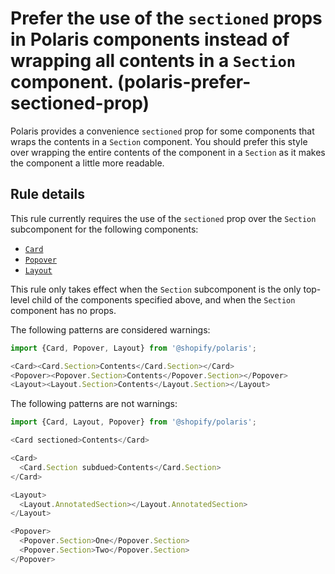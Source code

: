 # Prefer the use of the `sectioned` props in Polaris components instead of wrapping all contents in a `Section` component. (polaris-prefer-sectioned-prop)

Polaris provides a convenience `sectioned` prop for some components that wraps the contents in a `Section` component. You should prefer this style over wrapping the entire contents of the component in a `Section` as it makes the component a little more readable.

## Rule details

This rule currently requires the use of the `sectioned` prop over the `Section` subcomponent for the following components:

* [`Card`](https://polaris.shopify.com/components/structure/card)
* [`Popover`](https://polaris.shopify.com/components/overlays/popover)
* [`Layout`](https://polaris.shopify.com/components/structure/layout)

This rule only takes effect when the `Section` subcomponent is the only top-level child of the components specified above, and when the `Section` component has no props.

The following patterns are considered warnings:

```js
import {Card, Popover, Layout} from '@shopify/polaris';

<Card><Card.Section>Contents</Card.Section></Card>
<Popover><Popover.Section>Contents</Popover.Section></Popover>
<Layout><Layout.Section>Contents</Layout.Section></Layout>
```

The following patterns are not warnings:

```js
import {Card, Layout, Popover} from '@shopify/polaris';

<Card sectioned>Contents</Card>

<Card>
  <Card.Section subdued>Contents</Card.Section>
</Card>

<Layout>
  <Layout.AnnotatedSection></Layout.AnnotatedSection>
</Layout>

<Popover>
  <Popover.Section>One</Popover.Section>
  <Popover.Section>Two</Popover.Section>
</Popover>
```

